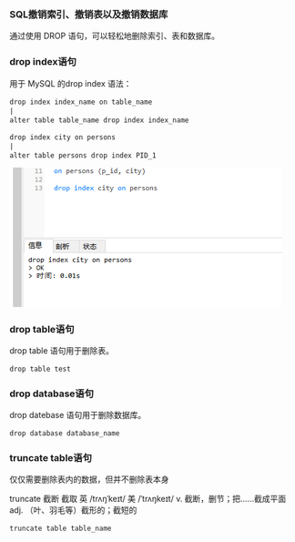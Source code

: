 ### SQL撤销索引、撤销表以及撤销数据库

通过使用 DROP 语句，可以轻松地删除索引、表和数据库。

### drop index语句
用于 MySQL 的drop index 语法：
```MySql
drop index index_name on table_name
|
alter table table_name drop index index_name
```

```MySql
drop index city on persons
|
alter table persons drop index PID_1
```
<img src='./img/create_index_drop.png' />

### drop table语句

drop table 语句用于删除表。
```MySql
drop table test
```

### drop database语句
drop datebase 语句用于删除数据库。
```MySql
drop database database_name
```

### truncate table语句

仅仅需要删除表内的数据，但并不删除表本身

truncate 截断 截取 英 /trʌŋˈkeɪt/  美 /ˈtrʌŋkeɪt/ v. 截断，删节；把……截成平面 adj. （叶、羽毛等）截形的；截短的
```MySql
truncate table table_name
```
